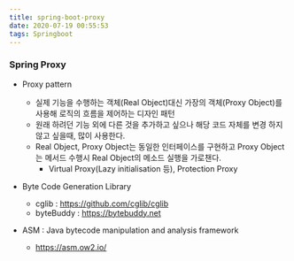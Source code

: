 ```yaml
---
title: spring-boot-proxy
date: 2020-07-19 00:55:53
tags: Springboot
---
```


### Spring Proxy
- Proxy pattern
    - 실제 기능을 수행하는 객체(Real Object)대신 가장의 객체(Proxy Object)를 사용해 로직의 흐름을 제어하는 디자인 패턴
    - 원래 하려던 기능 외에 다른 것을 추가하고 싶으나 해당 코드 자체를 변경 하지 않고 싶을때, 많이 사용한다.
    - Real Object, Proxy Object는 동일한 인터페이스를 구현하고 Proxy Object는 메서드 수행시 Real Object의 메소드 실행을 가로챈다.
        - Virtual Proxy(Lazy initialisation 등), Protection Proxy

- Byte Code Generation Library
    - cglib : https://github.com/cglib/cglib
    - byteBuddy : https://bytebuddy.net

- ASM : Java bytecode manipulation and analysis framework
    - https://asm.ow2.io/
    